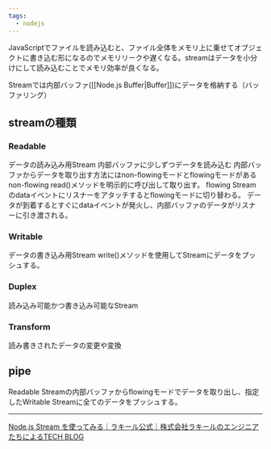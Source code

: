 ```yaml
---
tags:
  - nodejs
---
```

JavaScriptでファイルを読み込むと、ファイル全体をメモリ上に乗せてオブジェクトに書き込む形になるのでメモリリークや遅くなる。streamはデータを小分けにして読み込むことでメモリ効率が良くなる。

Streamでは内部バッファ([[Node.js Buffer|Buffer]])にデータを格納する（バッファリング）

## streamの種類
### Readable
データの読み込み用Stream
内部バッファに少しずつデータを読み込む
内部バッファからデータを取り出す方法にはnon-flowingモードとflowingモードがある
non-flowing
	read()メソッドを明示的に呼び出して取り出す。
flowing
	Streamのdataイベントにリスナーをアタッチするとflowingモードに切り替わる。
	データが到着するとすぐにdataイベントが発火し、内部バッファのデータがリスナーに引き渡される。
### Writable
データの書き込み用Stream
write()メソッドを使用してStreamにデータをプッシュする。
### Duplex
読み込み可能かつ書き込み可能なStream
### Transform
読み書きされたデータの変更や変換

## pipe
Readable Streamの内部バッファからflowingモードでデータを取り出し、指定したWritable Streamに全てのデータをプッシュする。

---
[Node.js Stream を使ってみる｜ラキール公式｜株式会社ラキールのエンジニアたちによるTECH BLOG](https://tech-blog.lakeel.com/n/n62073e6f3101)